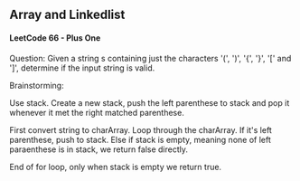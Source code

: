 ## Array and Linkedlist

#### LeetCode 66 - Plus One

Question: Given a string s containing just the characters '(', ')', '{', '}', '[' and ']', determine if the input string is valid.

Brainstorming:

Use stack. Create a new stack, push the left parenthese to stack and pop it whenever it met the right matched parenthese.

First convert string to charArray. Loop through the charArray. If it's left parenthese, push to stack. Else if stack is empty, meaning none of left paraenthese is in stack, we return false directly. 

End of for loop, only when stack is empty we return true. 

